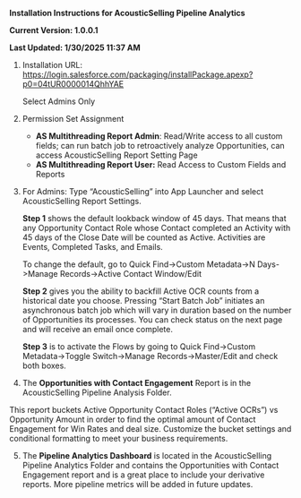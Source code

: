 **Installation Instructions for AcousticSelling Pipeline Analytics**

**Current Version: 1.0.0.1**

**Last Updated: 1/30/2025 11:37 AM**

1.  Installation URL: <https://login.salesforce.com/packaging/installPackage.apexp?p0=04tUR0000014QhhYAE>

    Select Admins Only

2.  Permission Set Assignment


    -   **AS Multithreading Report Admin**: Read/Write access to all custom fields; can run batch job to retroactively analyze Opportunities, can access AcousticSelling Report Setting Page
    -   **AS Multithreading Report User:** Read Access to Custom Fields and Reports
3.  For Admins: Type “AcousticSelling” into App Launcher and select AcousticSelling Report Settings.

    **Step 1** shows the default lookback window of 45 days. That means that any Opportunity Contact Role whose Contact completed an Activity with 45 days of the Close Date will be counted as Active. Activities are Events, Completed Tasks, and Emails.

    To change the default, go to Quick Find-\>Custom Metadata-\>N Days-\>Manage Records-\>Active Contact Window/Edit


    **Step 2** gives you the ability to backfill Active OCR counts from a historical date you choose. Pressing “Start Batch Job” initiates an asynchronous batch job which will vary in duration based on the number of Opportunities its processes. You can check status on the next page and will receive an email once complete.

    **Step 3** is to activate the Flows by going to Quick Find-\>Custom Metadata-\>Toggle Switch-\>Manage Records-\>Master/Edit and check both boxes.

4.  The **Opportunities with Contact Engagement** Report is in the AcousticSelling Pipeline Analysis Folder.

This report buckets Active Opportunity Contact Roles (“Active OCRs”) vs Opportunity Amount in order to find the optimal amount of Contact Engagement for Win Rates and deal size. Customize the bucket settings and conditional formatting to meet your business requirements.


5.  The **Pipeline Analytics Dashboard** is located in the AcousticSelling Pipeline Analytics Folder and contains the Opportunities with Contact Engagement report and is a great place to include your derivative reports. More pipeline metrics will be added in future updates.

